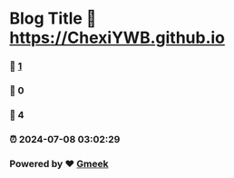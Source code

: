# Blog Title :link: https://ChexiYWB.github.io 
### :page_facing_up: [1](https://ChexiYWB.github.io/tag.html) 
### :speech_balloon: 0 
### :hibiscus: 4 
### :alarm_clock: 2024-07-08 03:02:29 
### Powered by :heart: [Gmeek](https://github.com/Meekdai/Gmeek)
